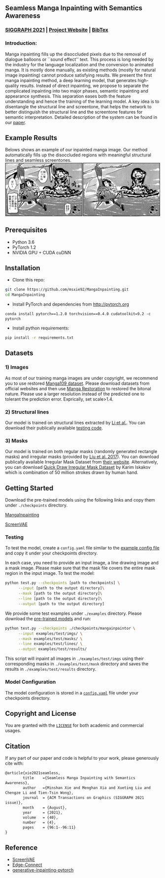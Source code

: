 ## Seamless Manga Inpainting with Semantics Awareness
### [SIGGRAPH 2021](https://dl.acm.org/doi/10.1145/3450626.3459822) | [Project Website](https://www.cse.cuhk.edu.hk/~ttwong/papers/mangainpaint/mangainpaint.html) | [BibTex](#citation)

### Introduction:
Manga inpainting fills up the disoccluded pixels due to the removal of dialogue balloons or ``sound effect'' text. This process is long needed by the industry  for the language localization  and the conversion to animated manga. It is mostly done manually, as existing methods (mostly for natural image inpainting) cannot produce satisfying results. 
We present the first manga inpainting method, a deep learning model, that generates high-quality results. Instead of direct inpainting, we propose to separate the complicated inpainting into two major phases, semantic inpainting and appearance synthesis. This separation eases both the feature  understanding and  hence the training of the learning model. A key idea is to disentangle the structural line and screentone, that helps the network to better distinguish the structural line and the screentone features for semantic interpretation. 
Detailed description of the system can be found in our [paper](https://www.cse.cuhk.edu.hk/~ttwong/papers/mangainpaint/mangainpaint.html).

<!-- ------------------------------------------------------------------------------ -->
## Example Results 
Belows shows an example of our inpainted manga image. Our method automatically fills up the disoccluded regions with meaningful structural lines and seamless screentones.
![Example](examples/representative.png)

<!-- ------------------------------------------------------------------------------ -->
## Prerequisites
- Python 3.6
- PyTorch 1.2
- NVIDIA GPU + CUDA cuDNN

<!-- ------------------------------------------------------------------------------ -->
## Installation
- Clone this repo:
```bash
git clone https://github.com/msxie92/MangaInpainting.git
cd MangaInpainting
```
- Install PyTorch and dependencies from http://pytorch.org
```
conda install pytorch==1.2.0 torchvision==0.4.0 cudatoolkit=9.2 -c pytorch
```
- Install python requirements:
```bash
pip install -r requirements.txt
```

## Datasets
### 1) Images
As most of our training manga images are under copyright, we recommend you to use restored [Manga109 dataset](http://www.manga109.org/en/). 
Please download datasets from official websites and then use [Manga Restoration](https://github.com/msxie92/MangaRestoration) to restored the bitonal nature. 
Please use a larger resolution instead of the predicted one to tolerant the prediction error. Exprically, set scale>1.4. 

### 2) Structural lines
Our model is trained on structural lines extracted by [Li et al.](https://www.cse.cuhk.edu.hk/~ttwong/papers/linelearn/linelearn.html). You can download their publically available [testing code](https://github.com/ljsabc/MangaLineExtraction).

### 3) Masks
Our model is trained on both regular masks (randomly generated rectangle masks) and irregular masks (provided by [Liu et al. 2017](https://arxiv.org/abs/1804.07723)). You can download publically available Irregular Mask Dataset from [their website](http://masc.cs.gmu.edu/wiki/partialconv).
Alternatively, you can download [Quick Draw Irregular Mask Dataset](https://github.com/karfly/qd-imd) by Karim Iskakov which is combination of 50 million strokes drawn by human hand.

## Getting Started
Download the pre-trained models using the following links and copy them under `./checkpoints` directory.

[MangaInpainting](https://drive.google.com/file/d/1YeVwaNfchLhy3lAA7jOLBP-W23onjy8S/view?usp=sharing)

[ScreenVAE](https://drive.google.com/file/d/1QaXqR4KWl_lxntSy32QpQpXb-1-EP7_L/view)

### Testing
To test the model, create a `config.yaml` file similar to the [example config file](config.yml.example) and copy it under your checkpoints directory. 

In each case, you need to provide an input image, a line drawing image and a mask image. Please make sure that the mask file covers the entire mask region in the input image. To test the model:
```bash
python test.py --checkpoints [path to checkpoints] \
      --input [path to the output directory]\
      --mask [path to the output directory]\
      --line [path to the output directory]\
      --output [path to the output directory]
```

We provide some test examples under `./examples` directory. Please download the [pre-trained models](#getting-started) and run:
```bash
python test.py --checkpoints ./checkpoints/mangainpaintor \
      --input examples/test/imgs/ \
      --mask examples/test/masks/ \
      --line examples/test/lines/ \
      --output examples/test/results/
```
This script will inpaint all images in `./examples/test/imgs` using their corresponding masks in `./examples/test/mask` directory and saves the results in `./examples/test/results` directory. 

### Model Configuration
The model configuration is stored in a [`config.yaml`](config.yml.example) file under your checkpoints directory. 

## Copyright and License
You are granted with the [`LICENSE`](LICENSE) for both academic and commercial usages.

## Citation
If any part of our paper and code is helpful to your work, please generously cite with:

```
@article{xie2021seamless,
        title    ={Seamless Manga Inpainting with Semantics Awareness},
        author   ={Minshan Xie and Menghan Xia and Xueting Liu and Chengze Li and Tien-Tsin Wong},
        journal  = {ACM Transactions on Graphics (SIGGRAPH 2021 issue)},
        month    = {August},
        year     = {2021},
        volume   = {40},
        number   = {4},
        pages    = {96:1--96:11}
}
```

## Reference
- [ScreenVAE](https://github.com/msxie92/ScreenStyle)
- [Edge-Connect](https://github.com/knazeri/edge-connect)
- [generative-inpainting-pytorch](https://github.com/daa233/generative-inpainting-pytorch)
